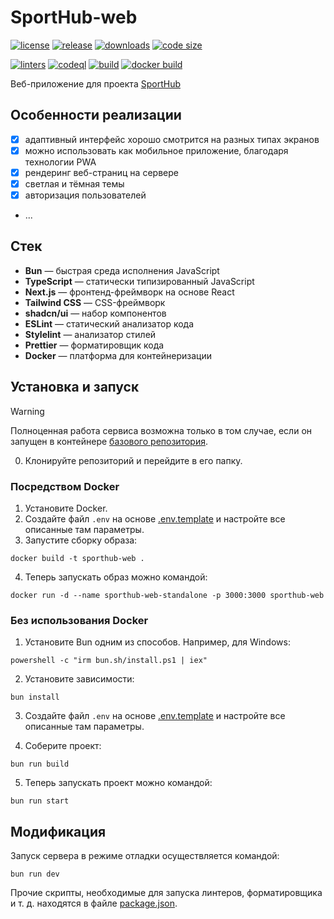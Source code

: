 # SportHub-web

[![license](https://img.shields.io/github/license/code-418-dpr/SportHub-web)](https://opensource.org/licenses/MIT)
[![release](https://img.shields.io/github/v/release/code-418-dpr/SportHub-web?include_prereleases)](https://github.com/code-418-dpr/SportHub-web/releases)
[![downloads](https://img.shields.io/github/downloads/code-418-dpr/SportHub-web/total)](https://github.com/code-418-dpr/SportHub-web/releases)
[![code size](https://img.shields.io/github/languages/code-size/code-418-dpr/SportHub-web.svg)](https://github.com/code-418-dpr/SportHub-web)

[![linters](https://github.com/code-418-dpr/SportHub-web/actions/workflows/linters.yaml/badge.svg)](https://github.com/code-418-dpr/SportHub-web/actions/workflows/linters.yaml)
[![codeql](https://github.com/code-418-dpr/SportHub-web/actions/workflows/codeql.yaml/badge.svg)](https://github.com/code-418-dpr/SportHub-web/actions/workflows/codeql.yaml)
[![build](https://github.com/code-418-dpr/SportHub-web/actions/workflows/build.yaml/badge.svg)](https://github.com/code-418-dpr/SportHub-web/actions/workflows/build.yaml)
[![docker build](https://github.com/code-418-dpr/SportHub-web/actions/workflows/docker.yaml/badge.svg)](https://github.com/code-418-dpr/SportHub-web/actions/workflows/docker.yaml)

Веб-приложение для проекта [SportHub](https://github.com/code-418-dpr/SportHub)

## Особенности реализации

- [x] адаптивный интерфейс хорошо смотрится на разных типах экранов
- [x] можно использовать как мобильное приложение, благодаря технологии PWA
- [x] рендеринг веб-страниц на сервере
- [x] светлая и тёмная темы
- [x] авторизация пользователей
- ...

## Стек

- **Bun** — быстрая среда исполнения JavaScript
- **TypeScript** — статически типизированный JavaScript
- **Next.js** — фронтенд-фреймворк на основе React
- **Tailwind CSS** — CSS-фреймворк
- **shadcn/ui** — набор компонентов
- **ESLint** — статический анализатор кода
- **Stylelint** — анализатор стилей
- **Prettier** — форматировщик кода
- **Docker** — платформа для контейнеризации

## Установка и запуск

> [!WARNING]
> Полноценная работа сервиса возможна только в том случае, если он запущен в контейнере [базового репозитория](https://github.com/code-418-dpr/SportHub).

0. Клонируйте репозиторий и перейдите в его папку.

### Посредством Docker

1. Установите Docker.
2. Создайте файл `.env` на основе [.env.template](.env.template) и настройте все описанные там параметры.
3. Запустите сборку образа:

```shell
docker build -t sporthub-web .
```

4. Теперь запускать образ можно командой:

```shell
docker run -d --name sporthub-web-standalone -p 3000:3000 sporthub-web
```

### Без использования Docker

1. Установите Bun одним из способов. Например, для Windows:

```shell
powershell -c "irm bun.sh/install.ps1 | iex"
```

2. Установите зависимости:

```shell
bun install
```

3. Создайте файл `.env` на основе [.env.template](.env.template) и настройте все описанные там параметры.

4. Соберите проект:

```shell
bun run build
```

5. Теперь запускать проект можно командой:

```shell
bun run start
```

## Модификация

Запуск сервера в режиме отладки осуществляется командой:

```shell
bun run dev
```

Прочие скрипты, необходимые для запуска линтеров, форматировщика и т. д. находятся в
файле [package.json](./package.json).
